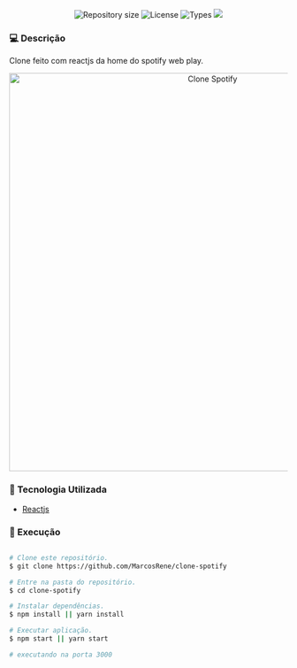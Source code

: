 <p align="center">
   <img alt="Repository size" src="https://img.shields.io/github/repo-size/MarcosRene/clone-spotify">
   <img alt="License" src="https://img.shields.io/badge/license-MIT-brightgreen">
   <img alt="Types" src="https://img.shields.io/npm/types/typescript">
   <img src="https://img.shields.io/badge/react-Reactjs-blue">
</p>

### :computer: Descrição
Clone feito com reactjs da home do spotify web play.

<p align="center">
   <img src="https://ibb.co/P1NRv1T" alt="Clone Spotify" border="0" width="720" />
</p>

### :hammer: Tecnologia Utilizada
* [Reactjs][reactjs]

### :rocket: Execução

```bash

# Clone este repositório.
$ git clone https://github.com/MarcosRene/clone-spotify

# Entre na pasta do repositório.
$ cd clone-spotify

# Instalar dependências.
$ npm install || yarn install

# Executar aplicação.
$ npm start || yarn start

# executando na porta 3000

```

[reactjs]: https://reactjs.org/
